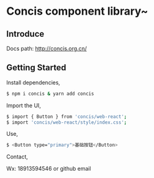 # Concis component library~

## Introduce

Docs path: <a href="http://concis.org.cn/">http://concis.org.cn/</a>

## Getting Started

Install dependencies,

```bash
$ npm i concis & yarn add concis
```

Import the UI,

```bash
$ import { Button } from 'concis/web-react';
$ import 'concis/web-react/style/index.css';
```

Use,

```bash
$ <Button type="primary">基础按钮</Button>
```

Contact,

Wx: 18913594546 or github email
